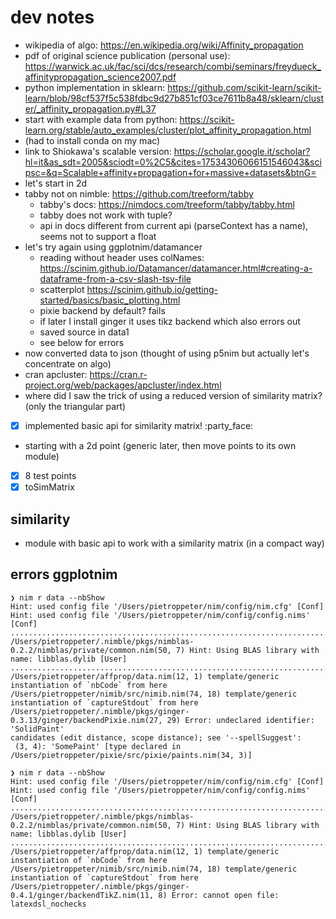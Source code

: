 # dev notes

- wikipedia of algo: https://en.wikipedia.org/wiki/Affinity_propagation
- pdf of original science publication (personal use): https://warwick.ac.uk/fac/sci/dcs/research/combi/seminars/freydueck_affinitypropagation_science2007.pdf
- python implementation in sklearn: https://github.com/scikit-learn/scikit-learn/blob/98cf537f5c538fdbc9d27b851cf03ce7611b8a48/sklearn/cluster/_affinity_propagation.py#L37
- start with example data from python: https://scikit-learn.org/stable/auto_examples/cluster/plot_affinity_propagation.html
- (had to install conda on my mac)
- link to Shiokawa's scalable version: https://scholar.google.it/scholar?hl=it&as_sdt=2005&sciodt=0%2C5&cites=17534306066151546043&scipsc=&q=Scalable+affinity+propagation+for+massive+datasets&btnG=
- let's start in 2d
- tabby not on nimble: https://github.com/treeform/tabby
  - tabby's docs: https://nimdocs.com/treeform/tabby/tabby.html
  - tabby does not work with tuple?
  - api in docs different from current api (parseContext has a name), seems not to support a float
- let's try again using ggplotnim/datamancer
  - reading without header uses colNames: https://scinim.github.io/Datamancer/datamancer.html#creating-a-dataframe-from-a-csv-slash-tsv-file
  - scatterplot https://scinim.github.io/getting-started/basics/basic_plotting.html
  - pixie backend by default? fails
  - if later I install ginger it uses tikz backend which also errors out
  - saved source in data1
  - see below for errors
- now converted data to json (thought of using p5nim but actually let's concentrate on algo)
- cran apcluster: https://cran.r-project.org/web/packages/apcluster/index.html
- where did I saw the trick of using a reduced version of similarity matrix? (only the triangular part)
- [x] implemented basic api for similarity matrix! :party_face:
- starting with a 2d point (generic later, then move points to its own module)
- [x] 8 test points
- [x] toSimMatrix

## similarity

- module with basic api to work with a similarity matrix (in a compact way)


## errors ggplotnim

```
❯ nim r data --nbShow
Hint: used config file '/Users/pietroppeter/nim/config/nim.cfg' [Conf]
Hint: used config file '/Users/pietroppeter/nim/config/config.nims' [Conf]
............................................................................................................................................................................................
/Users/pietroppeter/.nimble/pkgs/nimblas-0.2.2/nimblas/private/common.nim(50, 7) Hint: Using BLAS library with name: libblas.dylib [User]
................................................................................................................................................
/Users/pietroppeter/affprop/data.nim(12, 1) template/generic instantiation of `nbCode` from here
/Users/pietroppeter/nimib/src/nimib.nim(74, 18) template/generic instantiation of `captureStdout` from here
/Users/pietroppeter/.nimble/pkgs/ginger-0.3.13/ginger/backendPixie.nim(27, 29) Error: undeclared identifier: 'SolidPaint'
candidates (edit distance, scope distance); see '--spellSuggest': 
 (3, 4): 'SomePaint' [type declared in /Users/pietroppeter/pixie/src/pixie/paints.nim(34, 3)]
```

```
❯ nim r data --nbShow  
Hint: used config file '/Users/pietroppeter/nim/config/nim.cfg' [Conf]
Hint: used config file '/Users/pietroppeter/nim/config/config.nims' [Conf]
............................................................................................................................................................................................
/Users/pietroppeter/.nimble/pkgs/nimblas-0.2.2/nimblas/private/common.nim(50, 7) Hint: Using BLAS library with name: libblas.dylib [User]
............................................................................................................
/Users/pietroppeter/affprop/data.nim(12, 1) template/generic instantiation of `nbCode` from here
/Users/pietroppeter/nimib/src/nimib.nim(74, 18) template/generic instantiation of `captureStdout` from here
/Users/pietroppeter/.nimble/pkgs/ginger-0.4.1/ginger/backendTikZ.nim(11, 8) Error: cannot open file: latexdsl_nochecks
```